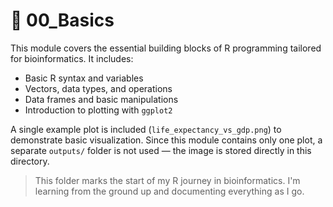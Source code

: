 # 🚀 00_Basics

This module covers the essential building blocks of R programming tailored for bioinformatics. It includes:

- Basic R syntax and variables  
- Vectors, data types, and operations  
- Data frames and basic manipulations  
- Introduction to plotting with `ggplot2`

A single example plot is included (`life_expectancy_vs_gdp.png`) to demonstrate basic visualization. 
Since this module contains only one plot, a separate `outputs/` folder is not used — the image is stored directly in this directory.

> This folder marks the start of my R journey in bioinformatics. I'm learning from the ground up and documenting everything as I go.
